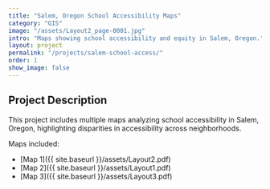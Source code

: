 ```yaml
---
title: "Salem, Oregon School Accessibility Maps"
category: "GIS"
image: "/assets/Layout2_page-0001.jpg"
intro: "Maps showing school accessibility and equity in Salem, Oregon."
layout: project
permalink: "/projects/salem-school-access/"
order: 1
show_image: false
---
```


## Project Description

This project includes multiple maps analyzing school accessibility in Salem, Oregon, highlighting disparities in accessibility across neighborhoods.  

Maps included:  
- [Map 1]({{ site.baseurl }}/assets/Layout2.pdf)  
- [Map 2]({{ site.baseurl }}/assets/Layout1.pdf)  
- [Map 3]({{ site.baseurl }}/assets/Layout3.pdf)  
